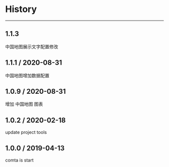 # History
----

## 1.1.3
中国地图展示文字配置修改

## 1.1.1 / 2020-08-31
中国地图增加数据配置

## 1.0.9 / 2020-08-31
增加 中国地图 图表

## 1.0.2 / 2020-02-18

update project tools

## 1.0.0 / 2019-04-13

comta is start

